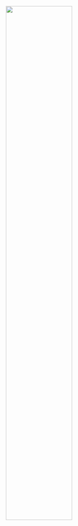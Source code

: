 <div align="center">
  <img width = "60%" src="https://i.pinimg.com/736x/44/e6/5b/44e65bfe0e019508c15fdc1e68248a3a.jpg">
</div>
